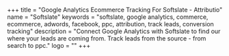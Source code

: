 +++
title = "Google Analytics Ecommerce Tracking For Softslate - Attributio"
name = "Softslate"
keywords = "softslate, google analytics, commerce, ecommerce, adwords, facebook, ppc, attribution, track leads, conversion tracking"
description = "Connect Google Analytics with Softslate to find our where your leads are coming from. Track leads from the source - from search to ppc."
logo = ""
+++
